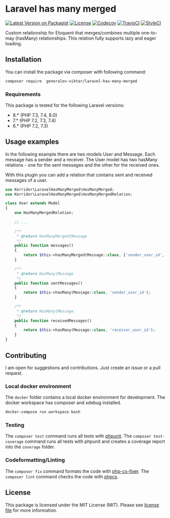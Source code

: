 # Laravel has many merged

[![Latest Version on Packagist](https://img.shields.io/packagist/v/korridor/laravel-has-many-merged?style=flat-square)](https://packagist.org/packages/korridor/laravel-has-many-merged)
[![License](https://img.shields.io/packagist/l/korridor/laravel-has-many-merged?style=flat-square)](license.md)
[![Codecov](https://img.shields.io/codecov/c/github/korridor/laravel-has-many-merged?style=flat-square)](https://codecov.io/gh/korridor/laravel-has-many-merged)
[![TravisCI](https://img.shields.io/travis/korridor/laravel-has-many-merged?style=flat-square)](https://travis-ci.org/korridor/laravel-has-many-merged)
[![StyleCI](https://styleci.io/repos/339041939/shield)](https://styleci.io/repos/339041939)

Custom relationship for Eloquent that merges/combines multiple one-to-may (hasMany) relationships.
This relation fully supports lazy and eager loading.

## Installation

You can install the package via composer with following command:

```bash
composer require  generalov-viktar/laravel-has-many-merged
```

### Requirements

This package is tested for the following Laravel versions:

- 8.* (PHP 7.3, 7.4, 8.0)
- 7.* (PHP 7.2, 7.3, 7.4)
- 6.* (PHP 7.2, 7.3)

## Usage examples

In the following example there are two models User and Message.
Each message has a sender and a receiver.
The User model has two hasMany relations - one for the sent messages and the other for the received ones.

With this plugin you can add a relation that contains sent and received messages of a user.

```php
use Korridor\LaravelHasManyMerged\HasManyMerged;
use Korridor\LaravelHasManyMerged\HasManyMergedRelation;

class User extends Model
{
    use HasManyMergedRelation;
    
    // ...

    /**
     * @return HasManyMerged|Message
     */
    public function messages()
    {
        return $this->hasManyMerged(Message::class, ['sender_user_id', 'receiver_user_id']);
    }

    /**
     * @return HasMany|Message
     */
    public function sentMessages()
    {
        return $this->hasMany(Message::class, 'sender_user_id');
    }

    /**
     * @return HasMany|Message
     */
    public function receivedMessages()
    {
        return $this->hasMany(Message::class, 'receiver_user_id');
    }
}
```

## Contributing

I am open for suggestions and contributions. Just create an issue or a pull request.

### Local docker environment

The `docker` folder contains a local docker environment for development.
The docker workspace has composer and xdebug installed.

```bash
docker-compose run workspace bash
```

### Testing

The `composer test` command runs all tests with [phpunit](https://phpunit.de/).
The `composer test-coverage` command runs all tests with phpunit and creates a coverage report into the `coverage` folder.

### Codeformatting/Linting

The `composer fix` command formats the code with [php-cs-fixer](https://github.com/FriendsOfPHP/PHP-CS-Fixer).
The `composer lint` command checks the code with [phpcs](https://github.com/squizlabs/PHP_CodeSniffer).

## License

This package is licensed under the MIT License (MIT). Please see [license file](license.md) for more information.
